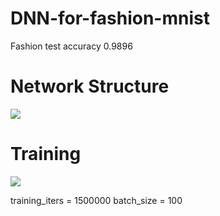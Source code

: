 # DNN-for-fashion-mnist
Fashion test accuracy 0.9896

# Network Structure

![](https://github.com/SrCMpink/HelloWorld/blob/master/DNN-net.png)  

# Training 

![](https://github.com/SrCMpink/HelloWorld/blob/master/DNN-net-train.png) 

training_iters = 1500000
batch_size = 100

